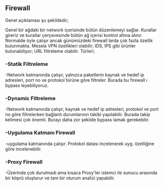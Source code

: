## Firewall
Genel açıklaması şu şekildedir;

Genel bir ağdaki bir network içerisinde bütün düzenlemeyi sağlar. Kurallar gireriz ve kurallar çerçevesinde bütün ağ içerisi kontrol altına alınır. Normalde öyle çalışır ancak günümüzdeki firewall larda çok fazla özellik bulunmakta. Mesela VPN özellikleri olabilir; IDS, IPS gibi ürünler bulunabiliyor; URL filtreleme olabilir. Türleri;
### -Statik Filtreleme
-Network katmanında çalışır, yalnızca paketlerin kaynak ve hedef ip adresleri, port no ve protokol türüne göre filtreler. Burada bu firewall ı bypass leyebiliyoruz.
### -Dynamic Filtreleme
-Network katmanında çalışır, kaynak ve hedef ip adresleri, protokol ve port no göre filtrelerken bağlantı durumlarının takibi yapılabilir.  Burada takip kelimesi çok önemli. Burayı daha zor şekilde bypass lamak gerekebilir.
### -Uygulama Katmanı Firewall
-uygulama katmanında çalışır. Protokol datası incelenerek uyg. özelliğine göre incelenebilir.
### -Proxy Firewall
-Üzerinde çok durulmadı ama kısaca Proxy'ler istemci ile sunucu arasında bir köprü oluşturur ve tam bir oturum analizi yapabilir.
